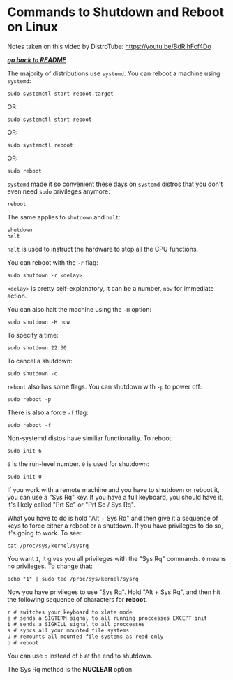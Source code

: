 # Commands to Shutdown and Reboot on Linux

Notes taken on this video by DistroTube: https://youtu.be/BdRIhFcf4Do

[***go back to README***](README.md)

The majority of distributions use `systemd`. You can reboot a machine using
`systemd`:

    sudo systemctl start reboot.target

OR:

    sudo systemctl start reboot

OR: 

    sudo systemctl reboot

OR:

    sudo reboot

`systemd` made it so convenient these days on `systemd` distros that you don't
even need `sudo` privileges anymore:

    reboot

The same applies to `shutdown` and `halt`:

    shutdown
    halt

`halt` is used to instruct the hardware to stop all the CPU functions.

You can reboot with the `-r` flag:

    sudo shutdown -r <delay>

`<delay>` is pretty self-explanatory, it can be a number, `now` for immediate
action. 

You can also halt the machine using the `-H` option:

    sudo shutdown -H now  

To specify a time:

    sudo shutdown 22:30

To cancel a shutdown:

    sudo shutdown -c 

`reboot` also has some flags. You can shutdown with `-p` to power off:

    sudo reboot -p 

There is also a force `-f` flag:

    sudo reboot -f 

Non-systemd distos have similiar functionality. To reboot:

    sudo init 6

`6` is the run-level number. `0` is used for shutdown:

    sudo init 0

If you work with a remote machine and you have to shutdown or reboot it, you
can use a "Sys Rq" key. If you have a full keyboard, you should have it, it's
likely called "Prt Sc" or "Prt Sc / Sys Rq". 

What you have to do is hold "Alt + Sys Rq" and then give it a sequence of keys
to force either a reboot or a shutdown. If you have privileges to do so, it's 
going to work. To see:

    cat /proc/sys/kernel/sysrq

You want `1`, it gives you all privileges with the "Sys Rq" commands. `0` means
no privileges. To change that:

    echo "1" | sudo tee /proc/sys/kernel/sysrq

Now you have privileges to use "Sys Rq". Hold "Alt + Sys Rq", and then hit the
following sequence of characters for **reboot**.

    r # switches your keyboard to xlate mode
    e # sends a SIGTERM signal to all running proccesses EXCEPT init
    i # sends a SIGKILL signal to all proccesses
    s # syncs all your mounted file systems
    u # remounts all mounted file systems as read-only
    b # reboot 
    
You can use `o` instead of `b` at the end to shutdown. 

The Sys Rq method is the **NUCLEAR** option. 

